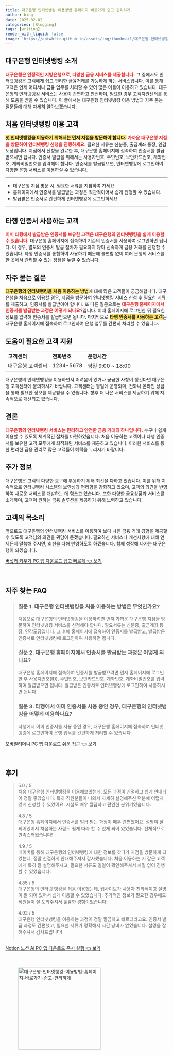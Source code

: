 ```yaml
---
title: 대구은행 인터넷뱅킹 이용방법 홈페이지 바로가기 쉽고 편리하게
author: bing
date: 2025-02-02
categories: [Blogging]
tags: [writing]
render_with_liquid: false
image: 'https://aptwhite.github.io/assets/img/thumbnail/대구은행-인터넷뱅킹-이용방법-홈페이지-바로가기-쉽고-편리하게.webp'
---
```



<h2 id='대구은행_인터넷뱅킹_소개'>대구은행 인터넷뱅킹 소개</h2>

<p><b><span style="color: #ee2323;">대구은행은 안정적인 지방은행으로, 다양한 금융 서비스를 제공합니다.</span></b> 그 중에서도 인터넷뱅킹은 고객에게 쉽고 편리한 금융거래를 가능하게 하는 서비스입니다. 이를 통해 고객은 언제 어디서나 금융 업무를 처리할 수 있어 많은 이들이 이용하고 있습니다. 대구은행의 인터넷뱅킹 서비스는 사용이 간편하고 안전하며, 필요한 경우 고객지원센터를 통해 도움을 받을 수 있습니다. 이 글에서는 대구은행 인터넷뱅킹 이용 방법과 자주 묻는 질문들에 대해 자세히 알아보겠습니다.</p>

<h2 id='처음_인터넷뱅킹_이용_고객'>처음 인터넷뱅킹 이용 고객</h2>

<p><b><span style="background-color: #ffe066;">첫 인터넷뱅킹을 이용하기 위해서는 먼저 지점을 방문해야 합니다.</span></b> <b><span style="color: #ee2323;">가까운 대구은행 지점을 방문하여 인터넷뱅킹 신청을 진행하세요.</span></b> 필요한 서류는 신분증, 출금계좌 통장, 인감도장입니다. 지점에서 신청을 완료한 후, 대구은행 홈페이지에 접속하여 인증서를 발급받으시면 됩니다. 인증서 발급을 위해서는 사용자번호, 주민번호, 보안카드번호, 계좌번호, 계좌비밀번호를 입력해야 합니다. 인증서를 발급받으면, 인터넷뱅킹에 로그인하여 다양한 은행 서비스를 이용하실 수 있습니다.</p>

<hr />

<ul>
    <li>대구은행 지점 방문 시, 필요한 서류를 지참하여 가세요.</li>
    <li>홈페이지에서 인증서를 발급받는 과정은 직관적이어서 쉽게 진행할 수 있습니다.</li>
    <li>발급받은 인증서로 간편하게 인터넷뱅킹에 로그인하세요.</li>
</ul>

<hr />

<h2 id='타행_인증서_사용고객'>타행 인증서 사용하는 고객</h2>

<p><b><span style="color: #ee2323;">이미 타행에서 발급받은 인증서를 보유한 고객은 대구은행의 인터넷뱅킹을 쉽게 이용할 수 있습니다.</span></b> 대구은행 홈페이지에 접속하여 기존의 인증서를 사용하여 로그인하면 됩니다. 이 경우, 별도의 인증서 발급 절차가 필요하지 않아 신속하게 금융 거래를 진행할 수 있습니다. 타행 인증서를 통합하여 사용하기 때문에 불편함 없이 여러 은행의 서비스를 한 곳에서 관리할 수 있는 장점을 누릴 수 있습니다.</p>

<h2 id='자주_묻는_질문'>자주 묻는 질문</h2>

<p><b><span style="background-color: #ffe066;">대구은행의 인터넷뱅킹을 처음 이용하는 방법</span></b>에 대해 많은 고객들이 궁금해합니다. 대구은행을 처음으로 이용할 경우, 지점을 방문하여 인터넷뱅킹 서비스 신청 후 필요한 서류를 제출하고, 인증서를 발급받아야 합니다. 또 다른 질문으로는 <b><span style="color: #ee2323;">대구은행 홈페이지에서 인증서를 발급받는 과정은 어떻게 되나요?</span></b>입니다. 이때 홈페이지에 로그인한 뒤 필요한 정보를 입력해 인증서를 발급받으면 됩니다.  마지막으로 <b><span style="background-color: #ffe066;">타행 인증서를 사용하는 고객</span></b>는 대구은행 홈페이지에 접속하여 로그인하여 은행 업무를 간편히 처리할 수 있습니다.</p>

<h2 id='도움이_필요한_고객_지원'>도움이 필요한 고객 지원</h2>

<table>
    <tr>
        <td><b>고객센터</b></td>
        <td><b>전화번호</b></td>
        <td><b>운영시간</b></td>
    </tr>
    <tr>
        <td>대구은행 고객센터</td>
        <td>1234-5678</td>
        <td>평일 9:00 ~ 18:00</td>
    </tr>
</table>

<p>대구은행의 인터넷뱅킹을 이용하면서 어려움이 있거나 궁금한 사항이 생긴다면 대구은행 고객센터에 문의하시기 바랍니다. 고객센터는 평일에 운영되며, 전화나 온라인 상담을 통해 필요한 정보를 제공받을 수 있습니다. 향후 더 나은 서비스를 제공하기 위해 지속적으로 개선되고 있습니다.</p>

<h2 id='결론'>결론</h2>

<p><b><span style="color: #ee2323;">대구은행의 인터넷뱅킹 서비스는 편리하고 안전한 금융 거래의 하나입니다.</span></b> 누구나 쉽게 이용할 수 있도록 체계적인 절차를 마련하였습니다. 처음 이용하는 고객이나 타행 인증서를 보유한 고객 모두에게 최적화된 서비스를 제공하고 있습니다. 이러한 서비스를 통한 편리한 금융 관리로 많은 고객들이 혜택을 누리시기 바랍니다.</p>

<h2 id='추가_정보'>추가 정보</h2>

<p>대구은행은 고객의 다양한 요구에 부응하기 위해 최선을 다하고 있습니다. 이를 위해 지속적으로 인터넷뱅킹 시스템의 보안성과 편리함을 강화하고 있으며, 고객의 의견을 반영하여 새로운 서비스를 개발하는 데 힘쓰고 있습니다. 또한 다양한 금융상품과 서비스를 소개하며, 고객이 원하는 금융 솔루션을 제공하기 위해 노력하고 있습니다.</p>

<h2 id='고객의_목소리'>고객의 목소리</h2>

<p>앞으로도 대구은행의 인터넷뱅킹 서비스를 이용하여 보다 나은 금융 거래 경험을 제공할 수 있도록 고객님의 의견을 귀담아 듣겠습니다. 필요하신 서비스나 개선사항에 대해 언제든지 말씀해 주시면, 최선을 다해 반영하도록 하겠습니다. 함께 성장해 나가는 대구은행이 되겠습니다.</p>


<p><a class="click-button" title="버섯커 키우기 PC 앱 다운로드 쉽고 빠르게" href="https://aptwhite.github.io/posts/%EB%B2%84%EC%84%AF%EC%BB%A4-%ED%82%A4%EC%9A%B0%EA%B8%B0-PC-%EC%95%B1-%EB%8B%A4%EC%9A%B4%EB%A1%9C%EB%93%9C-%EC%89%BD%EA%B3%A0-%EB%B9%A0%EB%A5%B4%EA%B2%8C/" rel="dofollow">버섯커 키우기 PC 앱 다운로드 쉽고 빠르게 👈 보기</a></p><br>
<h2 id='자주_찾는_FAQ'>자주 찾는 FAQ</h2>
<div itemscope="" itemtype="https://schema.org/FAQPage"> 
<blockquote> 
<div itemscope="" itemprop="mainEntity" itemtype="https://schema.org/Question"> 
<h3 itemprop="name">질문 1. 대구은행 인터넷뱅킹을 처음 이용하는 방법은 무엇인가요?</h3> 
<div itemscope="" itemprop="acceptedAnswer" itemtype="https://schema.org/Answer"> 
<span itemprop="text"> 
<p>처음으로 대구은행의 인터넷뱅킹을 이용하려면 먼저 가까운 대구은행 지점을 방문하여 인터넷뱅킹 서비스를 신청해야 합니다. 필요서류는 신분증, 출금계좌 통장, 인감도장입니다. 그 후에 홈페이지에 접속하여 인증서를 발급받고, 발급받은 인증서로 인터넷뱅킹에 로그인하여 사용하면 됩니다.</p> 
</span> 
</div> 
</div> 

<div itemscope="" itemprop="mainEntity" itemtype="https://schema.org/Question"> 
<h3 itemprop="name">질문 2. 대구은행 홈페이지에서 인증서를 발급받는 과정은 어떻게 되나요?</h3> 
<div itemscope="" itemprop="acceptedAnswer" itemtype="https://schema.org/Answer"> 
<span itemprop="text"> 
<p>대구은행 홈페이지에 접속하여 인증서를 발급받으려면 먼저 홈페이지에 로그인한 후 사용자번호(ID), 주민번호, 보안카드번호, 계좌번호, 계좌비밀번호를 입력하여 발급받으면 됩니다. 발급받은 인증서로 인터넷뱅킹에 로그인하여 사용하시면 됩니다.</p> 
</span> 
</div> 
</div> 

<div itemscope="" itemprop="mainEntity" itemtype="https://schema.org/Question"> 
<h3 itemprop="name">질문 3. 타행에서 이미 인증서를 사용 중인 경우, 대구은행의 인터넷뱅킹을 어떻게 이용하나요?</h3> 
<div itemscope="" itemprop="acceptedAnswer" itemtype="https://schema.org/Answer"> 
<span itemprop="text"> 
<p>타행에서 이미 인증서를 사용 중인 경우, 대구은행 홈페이지에 접속하여 인터넷뱅킹에 로그인하여 은행 업무를 간편하게 처리할 수 있습니다.</p> 
</span> 
</div> 
</div> 
</blockquote> 
</div>
<p><a class="click-button" title="모바일티머니 PC 앱 다운로드 쉬운 접근" href="https://aptwhite.github.io/posts/%EB%AA%A8%EB%B0%94%EC%9D%BC%ED%8B%B0%EB%A8%B8%EB%8B%88-PC-%EC%95%B1-%EB%8B%A4%EC%9A%B4%EB%A1%9C%EB%93%9C-%EC%89%AC%EC%9A%B4-%EC%A0%91%EA%B7%BC/" rel="dofollow">모바일티머니 PC 앱 다운로드 쉬운 접근 👈 보기</a></p><br>
<h2 id='후기'>후기</h2>
<div itemscope itemtype="https://schema.org/Product">
  <blockquote>
  <div itemprop="review" itemscope itemtype="https://schema.org/Review">
      <div itemprop="reviewRating" itemscope itemtype="https://schema.org/Rating"> <span itemprop="ratingValue">5.0</span> / <span itemprop="bestRating">5</span> </div>
      <span itemprop="reviewBody">처음 대구은행 인터넷뱅킹을 이용해보았는데, 모든 과정이 친절하고 쉽게 안내되어 정말 좋았습니다. 특히 직원분들이 나와서 자세히 설명해주신 덕분에 어렵지 않게 신청할 수 있었어요. 시설도 매우 깔끔하고 편안한 분위기였습니다.</span>
  </div>
  <br>
  <div itemprop="review" itemscope itemtype="https://schema.org/Review">
      <div itemprop="reviewRating" itemscope itemtype="https://schema.org/Rating"> <span itemprop="ratingValue">4.8</span> / <span itemprop="bestRating">5</span> </div>
      <span itemprop="reviewBody">대구은행 홈페이지에서 인증서를 발급 받는 과정이 매우 간편했어요. 설명이 잘 되어있어서 처음하는 사람도 쉽게 따라 할 수 있게 되어 있었습니다. 전체적으로 만족스러웠습니다!</span>
  </div>
  <br>
  <div itemprop="review" itemscope itemtype="https://schema.org/Review">
      <div itemprop="reviewRating" itemscope itemtype="https://schema.org/Rating"> <span itemprop="ratingValue">4.9</span> / <span itemprop="bestRating">5</span> </div>
      <span itemprop="reviewBody">네이버를 통해 대구은행의 인터넷뱅킹에 대한 정보를 찾다가 지점을 방문하게 되었는데, 정말 친절하게 안내해주셔서 감사했습니다. 처음 이용하는 저 같은 고객에게 특히 잘 설명해주시고, 필요한 서류도 일일이 확인해주셔서 차질 없이 진행할 수 있었습니다.</span>
  </div>
  <br>
  <div itemprop="review" itemscope itemtype="https://schema.org/Review">
      <div itemprop="reviewRating" itemscope itemtype="https://schema.org/Rating"> <span itemprop="ratingValue">4.85</span> / <span itemprop="bestRating">5</span> </div>
      <span itemprop="reviewBody">대구은행의 인터넷 뱅킹을 처음 이용했는데, 웹사이트가 사용자 친화적이고 설명이 잘 되어 있어서 쉽게 이용할 수 있었습니다. 추가적인 정보가 필요한 경우에도 직원들이 잘 도와주셔서 훌륭한 경험이었습니다!</span>
  </div>
  <br>
  <div itemprop="review" itemscope itemtype="https://schema.org/Review">
      <div itemprop="reviewRating" itemscope itemtype="https://schema.org/Rating"> <span itemprop="ratingValue">4.92</span> / <span itemprop="bestRating">5</span> </div>
      <span itemprop="reviewBody">대구은행 인터넷뱅킹을 이용하는 과정이 정말 깔끔하고 빠르더라고요. 인증서 발급 과정도 간편했고, 필요한 서류가 명확해서 시간 낭비가 없었습니다. 설명을 잘 해주셔서 감사드립니다!</span>
  </div>
  <br>
  </blockquote>
</div>
<p><a class="click-button" title="Notion 노션 Ai PC 앱 다운로드 즉시 실행" href="https://aptwhite.github.io/posts/Notion-%EB%85%B8%EC%85%98-Ai-PC-%EC%95%B1-%EB%8B%A4%EC%9A%B4%EB%A1%9C%EB%93%9C-%EC%A6%89%EC%8B%9C-%EC%8B%A4%ED%96%89/" rel="dofollow">Notion 노션 Ai PC 앱 다운로드 즉시 실행 👈 보기</a></p><br>
<figure class="image"><img src="https://aptwhite.github.io/assets/img/thumbnail/대구은행-인터넷뱅킹-이용방법-홈페이지-바로가기-쉽고-편리하게.webp" alt="대구은행-인터넷뱅킹-이용방법-홈페이지-바로가기-쉽고-편리하게" width="256" height="256"></figure>